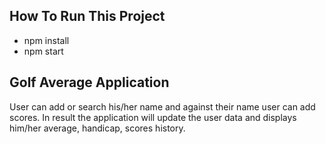 ## How To Run This Project
  - npm install
  - npm start

## Golf Average Application
User can add or search his/her name and against their name user can add scores.
In result the application will update the user data and displays him/her average, handicap, scores history.
